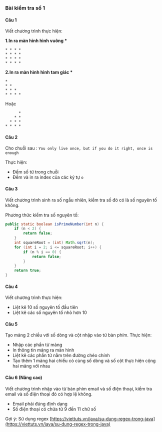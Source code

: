 ### Bài kiểm tra số 1

#### Câu 1

Viết chương trình thực hiện:

**1.In ra màn hình hình vuông \***

```
* * * *
* * * *
* * * *
* * * *
```

**2.In ra màn hình hình tam giác \***

```
*
* *
* * *
* * * *
```

Hoặc

```
      *
    * *
  * * *
* * * *
```

#### Câu 2

Cho chuỗi sau : `You only live once, but if you do it right, once is enough`

Thực hiện:

- Đếm số từ trong chuỗi
- Đếm và in ra index của các ký tự `o`

#### Câu 3

Viết chương trình sinh ra số ngẫu nhiên, kiểm tra số đó có là số nguyên tố không.

Phương thức kiểm tra số nguyên tố:

```java
public static boolean isPrimeNumber(int n) {
    if (n < 2) {
        return false;
    }
    int squareRoot = (int) Math.sqrt(n);
    for (int i = 2; i <= squareRoot; i++) {
        if (n % i == 0) {
            return false;
        }
    }
    return true;
}
```

#### Câu 4

Viết chương trình thực hiện:

- Liệt kê 10 số nguyên tố đầu tiên
- Liệt kê các số nguyên tố nhỏ hơn 10


#### Câu 5

Tạo mảng 2 chiều với số dòng và cột nhập vào từ bàn phím. Thực hiện:

- Nhập các phần tử mảng
- In thông tin mảng ra màn hình
- Liệt kê các phần tử nằm trên đường chéo chính
- Tạo thêm 1 mảng hai chiều có cùng số dòng và số cột thực hiện cộng hai mảng với nhau  

#### Câu 6 (Nâng cao) 
Viết chương trình nhập vào từ bàn phím email và số điện thoại, kiểm tra email và số điện thoại đó có hợp lệ không. 
- Email phải đúng định dạng
- Số điện thoại có chứa từ 9 đến 11 chữ số  

Gợi ý: Sử dụng regex [https://viettuts.vn/java/su-dung-regex-trong-java](https://viettuts.vn/java/su-dung-regex-trong-java)